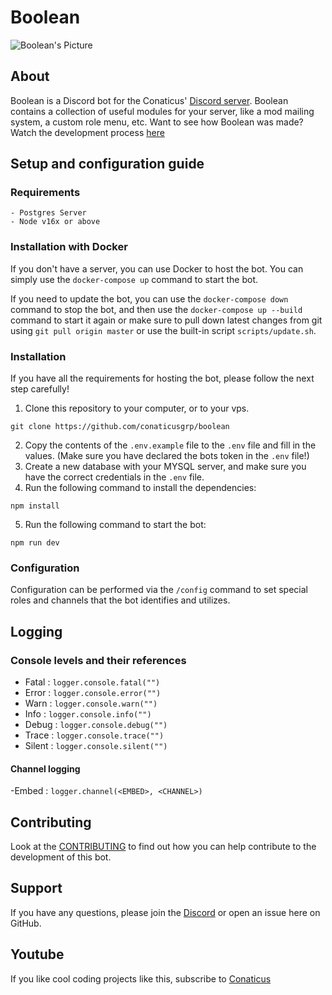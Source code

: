 <h1>Boolean</h1>

![Boolean's Picture](./docs/Boolean%20Pfp.png)

## About
Boolean is a Discord bot for the Conaticus' [Discord server](https://discord.gg/conaticus). Boolean contains a collection of useful modules for your server, like a mod mailing system, a custom role menu, etc. Want to see how Boolean was made? Watch the development process [here](https://www.youtube.com/watch?v=xq2jR3_msmk)

## Setup and configuration guide

### Requirements
```
- Postgres Server
- Node v16x or above
```

### Installation with Docker
If you don't have a server, you can use Docker to host the bot. You can simply use the `docker-compose up` command to start the bot.

If you need to update the bot, you can use the `docker-compose down` command to stop the bot, and then use the `docker-compose up --build` command to start it again or make sure to pull down latest changes from git using `git pull origin master` or use the built-in script `scripts/update.sh`.

### Installation
If you have all the requirements for hosting the bot, please follow the next step carefully!

1. Clone this repository to your computer, or to your vps.
```
git clone https://github.com/conaticusgrp/boolean
```

2. Copy the contents of the `.env.example` file to the `.env` file and fill in the values. (Make sure you have declared the bots token in the `.env` file!)
3. Create a new database with your MYSQL server, and make sure you have the correct credentials in the `.env` file.
4. Run the following command to install the dependencies:
```
npm install
```
5. Run the following command to start the bot:
```
npm run dev
```

### Configuration

Configuration can be performed via the `/config` command to set special roles
and channels that the bot identifies and utilizes.

## Logging

### Console levels and their references

-   Fatal : `logger.console.fatal("")`
-   Error : `logger.console.error("")`
-   Warn : `logger.console.warn("")`
-   Info : `logger.console.info("")`
-   Debug : `logger.console.debug("")`
-   Trace : `logger.console.trace("")`
-   Silent : `logger.console.silent("")`

#### Channel logging

-Embed : `logger.channel(<EMBED>, <CHANNEL>)`

## Contributing

Look at the [CONTRIBUTING](https://github.com/conaticus/boolean/blob/master/CONTRIBUTING.md) to find out how you can help contribute to the development of this bot.

## Support

If you have any questions, please join the [Discord](https://discord.gg/conaticus) or open an issue here on GitHub.

## Youtube

If you like cool coding projects like this, subscribe to [Conaticus](https://www.youtube.com/channel/UCRLHJ-7b4pjDpBBHAUXEvjQ)
